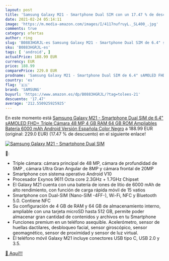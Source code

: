```yaml
---
layout: post
title: 'Samsung Galaxy M21 - Smartphone Dual SIM con un 17.47 % de descuento'
date: 2021-02-24 05:14:11
image: 'https://m.media-amazon.com/images/I/4117nufruyL._SL400_.jpg'
comments: true
category: ofertas
author: ring
slug: 'B0883HGRJL-es Samsung Galaxy M21 - Smartphone Dual SIM de 6.4" sAMOLED...'
sku: 'B0883HGRJL-es'
tags: [ 'android', ]
actualPrice: 188.99 EUR
currency: EUR
price: 188.99
comparePrice: 229.0 EUR
prodname: 'Samsung Galaxy M21 - Smartphone Dual SIM de 6.4" sAMOLED FHD+  Triple Cámara 48 MP  4 GB RAM  64 GB ROM Ampliables  Batería 6000 mAh  Android  Versión Española  Color Negro'
country: 'es'
flag: '🇪🇸'
brand: 'SAMSUNG'
buyurl: 'https://www.amazon.es/dp/B0883HGRJL/?tag=tolees-21'
descuento: '17.47'
average: '212.550925925925'
---
```


En este momento está [Samsung Galaxy M21 - Smartphone Dual SIM de 6.4" sAMOLED FHD+  Triple Cámara 48 MP  4 GB RAM  64 GB ROM Ampliables  Batería 6000 mAh  Android  Versión Española  Color Negro](https://www.amazon.es/dp/B0883HGRJL/?tag=tolees-21) a 188.99 EUR (original: 229.0 EUR) (17.47 %  de descuento) en el siguiente enlace!

[![Samsung Galaxy M21 - Smartphone Dual SIM](https://m.media-amazon.com/images/I/4117nufruyL._SL400_.jpg)](https://www.amazon.es/dp/B0883HGRJL/?tag=tolees-21)

🔎:

- Triple cámara: cámara principal de 48 MP, cámara de profundidad de 5MP , cámara Ultra Gran Angular de 8MP y cámara frontal de 20MP
- Smartphone con sistema operativo Android V10
- Procesador Exynos 9611 Octa core 2.3GHz + 1.7GHz Chipset
- El Galaxy M21 cuenta con una batería de iones de litio de 6000 mAh de alto rendimiento, con función de carga rápida móvil de 15 vatios
- Smartphone con Dual-SIM (Nano-SIM -4FF-), Wi-Fi, NFC y Bluetooth 5.0. Contiene NFC
- Su configuración de 4 GB de RAM y 64 GB de almacenamiento interno, ampliable con una tarjeta microSD hasta 512 GB, permite poder almacenar gran cantidad de contenidos y archivos en tu Smartphone
- Funciones premium en un teléfono asequible. Acelerómetro, sensor de huellas dactilares, desbloqueo facial, sensor giroscópico, sensor geomagnético, sensor de proximidad y sensor de luz virtual.
- El teléfono móvil Galaxy M21 incluye conectores USB tipo C, USB 2.0 y 3.5.

[🛒 Aquí!!!](https://www.amazon.es/dp/B0883HGRJL/?tag=tolees-21)
